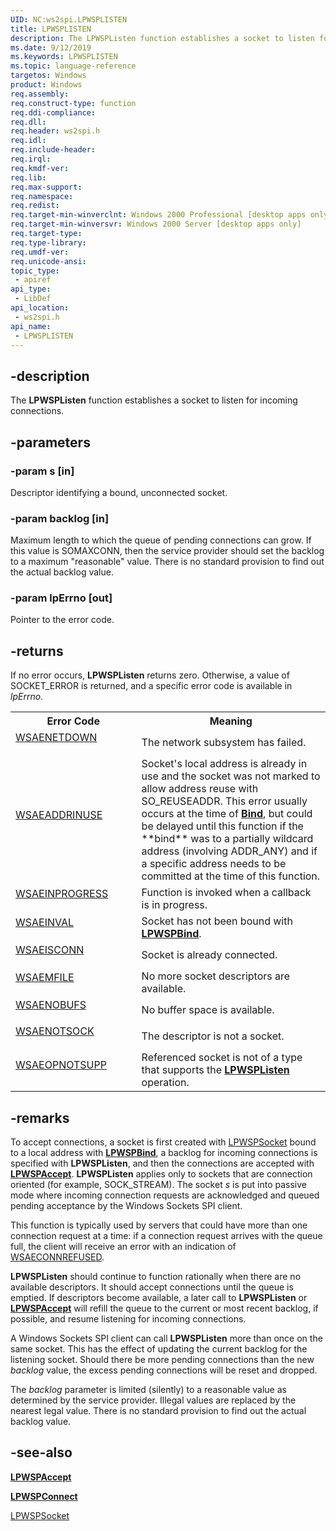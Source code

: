 ```yaml
---
UID: NC:ws2spi.LPWSPLISTEN
title: LPWSPLISTEN
description: The LPWSPListen function establishes a socket to listen for incoming connections.
ms.date: 9/12/2019
ms.keywords: LPWSPLISTEN
ms.topic: language-reference
targetos: Windows
product: Windows
req.assembly: 
req.construct-type: function
req.ddi-compliance: 
req.dll: 
req.header: ws2spi.h
req.idl: 
req.include-header: 
req.irql: 
req.kmdf-ver: 
req.lib: 
req.max-support: 
req.namespace: 
req.redist: 
req.target-min-winverclnt: Windows 2000 Professional [desktop apps only]
req.target-min-winversvr: Windows 2000 Server [desktop apps only]
req.target-type: 
req.type-library: 
req.umdf-ver: 
req.unicode-ansi: 
topic_type:
 - apiref
api_type:
 - LibDef
api_location:
 - ws2spi.h
api_name:
 - LPWSPLISTEN
---
```


## -description
The **LPWSPListen** function establishes a socket to listen for incoming connections.
## -parameters

### -param s [in]
Descriptor identifying a bound, unconnected socket.

### -param backlog [in]
Maximum length to which the queue of pending connections can grow. If this value is SOMAXCONN, then the service provider should set the backlog to a maximum "reasonable" value. There is no standard provision to find out the actual backlog value.

### -param lpErrno [out]
Pointer to the error code.

## -returns
If no error occurs, **LPWSPListen** returns zero. Otherwise, a value of SOCKET_ERROR is returned, and a specific error code is available in <i>lpErrno</i>.

<table>
<tr>
<th>Error Code</th>
<th>Meaning</th>
</tr>

<tr>
<td width="40%">
<dl>                                              
<dt><a href="https://docs.microsoft.com/en-us/windows/win32/winsock/windows-sockets-error-codes-2#WSAENETDOWN">WSAENETDOWN</a></dt>
</dl>
</td>
<td width="60%">
The network subsystem has failed.
</td>
</tr>

<tr>
<td width="40%">
<dl>                                              
<dt><a href="https://docs.microsoft.com/en-us/windows/win32/winsock/windows-sockets-error-codes-2#WSAEADDRINUSE">WSAEADDRINUSE</a></dt>
</dl>
</td>
<td width="60%">
Socket's local address is already in use and the socket was not marked to allow address reuse with SO_REUSEADDR. This error usually occurs at the time of <b><a href="https://docs.microsoft.com/en-us/windows/win32/api/winsock/nf-winsock-bind">Bind</a></b>, but could be delayed until this function if the **bind** was to a partially wildcard address (involving ADDR_ANY) and if a specific address needs to be committed at the time of this function.
</td>
</tr>

<tr>
<td width="40%">
<dl>                                              
<dt><a href="https://docs.microsoft.com/en-us/windows/win32/winsock/windows-sockets-error-codes-2#WSAEINPROGRESS">WSAEINPROGRESS</a></dt>
</dl>
</td>
<td width="60%">
Function is invoked when a callback is in progress.
</td>
</tr>

<tr>
<td width="40%">
<dl>                                              
<dt><a href="https://docs.microsoft.com/en-us/windows/win32/winsock/windows-sockets-error-codes-2#WSAEINVAL">WSAEINVAL</a></dt>
</dl>
</td>
<td width="60%">
Socket has not been bound with <b><a href="https://docs.microsoft.com/en-us/windows/win32/api/ws2spi/nc-ws2spi-lpwspbind">LPWSPBind</a></b>.
</td>
</tr>

<tr>
<td width="40%">
<dl>                                              
<dt><a href="https://docs.microsoft.com/en-us/windows/win32/winsock/windows-sockets-error-codes-2#WSAEISCONN">WSAEISCONN</a></dt>
</dl>
</td>
<td width="60%">
Socket is already connected.
</td>
</tr>

<tr>
<td width="40%">
<dl>                                              
<dt><a href="https://docs.microsoft.com/en-us/windows/win32/winsock/windows-sockets-error-codes-2#WSAEMFILE">WSAEMFILE</a></dt>
</dl>
</td>
<td width="60%">
No more socket descriptors are available.
</td>
</tr>

<tr>
<td width="40%">
<dl>                                              
<dt><a href="https://docs.microsoft.com/en-us/windows/win32/winsock/windows-sockets-error-codes-2#WSAENOBUFS">WSAENOBUFS</a></dt>
</dl>
</td>
<td width="60%">
No buffer space is available.
</td>
</tr>

<tr>
<td width="40%">
<dl>                                              
<dt><a href="https://docs.microsoft.com/en-us/windows/win32/winsock/windows-sockets-error-codes-2#WSAENOTSOCK">WSAENOTSOCK</a></dt>
</dl>
</td>
<td width="60%">
The descriptor is not a socket.
</td>
</tr>

<tr>
<td width="40%">
<dl>                                              
<dt><a href="https://docs.microsoft.com/en-us/windows/win32/winsock/windows-sockets-error-codes-2#WSAEOPNOTSUPP">WSAEOPNOTSUPP</a></dt>
</dl>
</td>
<td width="60%">
Referenced socket is not of a type that supports the <b><a href="https://docs.microsoft.com/en-us/windows/win32/api/ws2spi/nc-ws2spi-lpwsplisten">LPWSPListen</a></b> operation.
</td>
</tr>
</table>
 
## -remarks
To accept connections, a socket is first created with <a href="https://docs.microsoft.com/en-us/windows/win32/api/ws2spi/nc-ws2spi-lpwspsocket">LPWSPSocket</a> bound to a local address with <b><a href="https://docs.microsoft.com/en-us/windows/win32/api/ws2spi/nc-ws2spi-lpwspbind">LPWSPBind</a></b>, a backlog for incoming connections is specified with **LPWSPListen**, and then the connections are accepted with **[LPWSPAccept](nc-ws2spi-lpwspaccept.md)**. **LPWSPListen** applies only to sockets that are connection oriented (for example, SOCK_STREAM). The socket <i>s</i> is put into passive mode where incoming connection requests are acknowledged and queued pending acceptance by the Windows Sockets SPI client.

This function is typically used by servers that could have more than one connection request at a time: if a connection request arrives with the queue full, the client will receive an error with an indication of <a href="https://docs.microsoft.com/en-us/windows/win32/winsock/windows-sockets-error-codes-2#WSAECONNREFUSED">WSAECONNREFUSED</a>.

**LPWSPListen** should continue to function rationally when there are no available descriptors. It should accept connections until the queue is emptied. If descriptors become available, a later call to **LPWSPListen** or **[LPWSPAccept](nc-ws2spi-lpwspaccept.md)** will refill the queue to the current or most recent backlog, if possible, and resume listening for incoming connections.

A Windows Sockets SPI client can call **LPWSPListen** more than once on the same socket. This has the effect of updating the current backlog for the listening socket. Should there be more pending connections than the new <i>backlog</i> value, the excess pending connections will be reset and dropped.

The <i>backlog</i> parameter is limited (silently) to a reasonable value as determined by the service provider. Illegal values are replaced by the nearest legal value. There is no standard provision to find out the actual backlog value.

## -see-also
**[LPWSPAccept](nc-ws2spi-lpwspaccept.md)**
   

<b><a href="https://docs.microsoft.com/en-us/windows/win32/api/ws2spi/nc-ws2spi-lpwspconnect">LPWSPConnect</a></b>
   

<a href="https://docs.microsoft.com/en-us/windows/win32/api/ws2spi/nc-ws2spi-lpwspsocket">LPWSPSocket</a>
  
